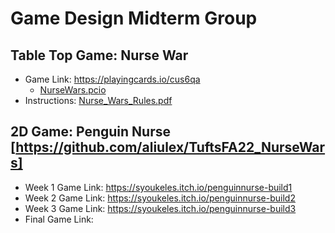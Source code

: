 # Game Design Midterm Group
 ## Table Top Game: Nurse War
 - Game Link: https://playingcards.io/cus6qa
   - <a href="https://github.com/rachelBonanno/CS23_MidTermGroup/blob/main/NurseWars.pcio" target="_blank"> NurseWars.pcio</a>
 - Instructions: <a href="https://github.com/rachelBonanno/CS23_MidTermGroup/blob/main/Nurse_Wars_Rules.pdf" target="_blank"> Nurse_Wars_Rules.pdf</a>
 ## 2D Game: Penguin Nurse [https://github.com/aliulex/TuftsFA22_NurseWars]
 - Week 1 Game Link: https://syoukeles.itch.io/penguinnurse-build1
 - Week 2 Game Link: https://syoukeles.itch.io/penguinnurse-build2
 - Week 3 Game Link: https://syoukeles.itch.io/penguinnurse-build3
 - Final Game Link: 
